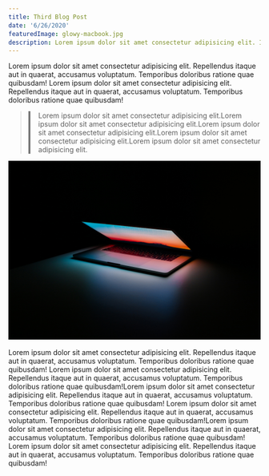 ```yaml
---
title: Third Blog Post
date: '6/26/2020'
featuredImage: glowy-macbook.jpg
description: Lorem ipsum dolor sit amet consectetur adipisicing elit. Inventore vitae commodi necessitatibus sequi deserunt assumenda in beatae vel odio nihil!
---
```


<p>
  Lorem ipsum dolor sit amet consectetur adipisicing elit. Repellendus itaque aut in quaerat, accusamus voluptatum. Temporibus doloribus ratione quae quibusdam! Lorem ipsum dolor sit amet consectetur adipisicing elit. Repellendus itaque aut in quaerat, accusamus voluptatum. Temporibus doloribus ratione quae quibusdam!
</p>

> <p style="padding-left: 1rem; border-left: 0.25rem solid #777;">
> Lorem ipsum dolor sit amet consectetur adipisicing elit.Lorem ipsum dolor sit amet consectetur adipisicing elit.Lorem ipsum dolor sit amet consectetur adipisicing elit.Lorem ipsum dolor sit amet consectetur adipisicing elit.Lorem ipsum dolor sit amet consectetur adipisicing elit.
> </p>

![A macbook on a desk with mutiple cool colored lights](./glowy-macbook.jpg)

<p>
Lorem ipsum dolor sit amet consectetur adipisicing elit. Repellendus itaque aut in quaerat, accusamus voluptatum. Temporibus doloribus ratione quae quibusdam! Lorem ipsum dolor sit amet consectetur adipisicing elit. Repellendus itaque aut in quaerat, accusamus voluptatum. Temporibus doloribus ratione quae quibusdam!Lorem ipsum dolor sit amet consectetur adipisicing elit. Repellendus itaque aut in quaerat, accusamus voluptatum. Temporibus doloribus ratione quae quibusdam! Lorem ipsum dolor sit amet consectetur adipisicing elit. Repellendus itaque aut in quaerat, accusamus voluptatum. Temporibus doloribus ratione quae quibusdam!Lorem ipsum dolor sit amet consectetur adipisicing elit. Repellendus itaque aut in quaerat, accusamus voluptatum. Temporibus doloribus ratione quae quibusdam! Lorem ipsum dolor sit amet consectetur adipisicing elit. Repellendus itaque aut in quaerat, accusamus voluptatum. Temporibus doloribus ratione quae quibusdam!</p>
